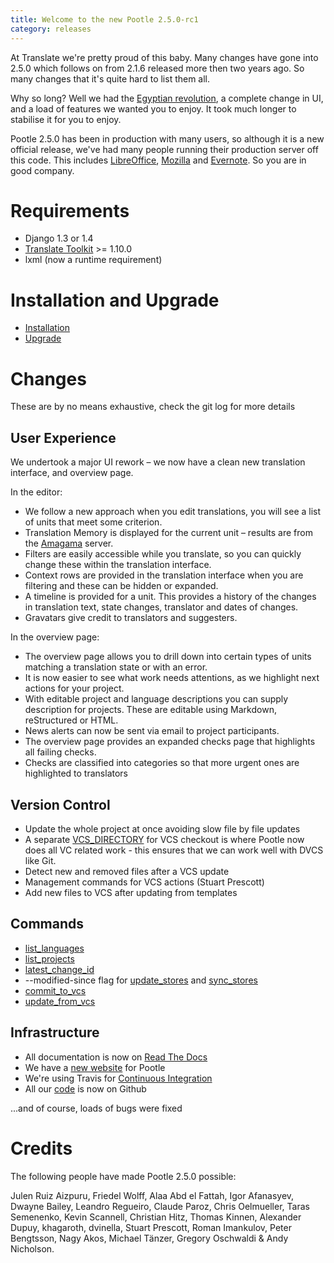 ```yaml
---
title: Welcome to the new Pootle 2.5.0-rc1
category: releases
---
```

At Translate we're pretty proud of this baby. Many changes have gone into 2.5.0
which follows on from 2.1.6 released more then two years ago. So many changes
that it's quite hard to list them all.

Why so long? Well we had the [Egyptian
revolution](https://www.google.co.uk/search?q=%23freealaa&tbm=isch), a complete
change in UI, and a load of features we wanted you to enjoy.  It took much
longer to stabilise it for you to enjoy.

Pootle 2.5.0 has been in production with many users, so although it is a new
official release, we've had many people running their production server off
this code.  This includes
[LibreOffice](https://translations.documentfoundation.org/),
[Mozilla](http://mozilla.locamotion.org/) and
[Evernote](http://translate.evernote.com/pootle/). So you are in good company.

Requirements
============
- Django 1.3 or 1.4
- [Translate Toolkit](http://toolkit.translatehouse.org/download.html) >=
  1.10.0
- lxml (now a runtime requirement)

Installation and Upgrade
========================
- [Installation](http://docs.translatehouse.org/projects/pootle/en/latest/server/installation.html)
- [Upgrade](http://docs.translatehouse.org/projects/pootle/en/latest/server/upgrading.html)

Changes
=======

These are by no means exhaustive, check the git log for more details

User Experience
---------------
We undertook a major UI rework – we now have a clean new translation interface,
and overview page.

In the editor:

- We follow a new approach when you edit translations, you will see a list of
  units that meet some criterion.
- Translation Memory is displayed for the current unit – results are from the
  [Amagama](http://amagama.translatehouse.org/) server.
- Filters are easily accessible while you translate, so you can quickly change
  these within the translation interface.
- Context rows are provided in the translation interface when you are filtering
  and these can be hidden or expanded.
- A timeline is provided for a unit. This provides a history of the changes in
  translation text, state changes, translator and dates of changes.
- Gravatars give credit to translators and suggesters.

In the overview page:

- The overview page allows you to drill down into certain types of units
  matching a translation state or with an error.
- It is now easier to see what work needs attentions, as we highlight next
  actions for your project.
- With editable project and language descriptions you can supply description
  for projects. These are editable using Markdown, reStructured or HTML.
- News alerts can now be sent via email to project participants.
- The overview page provides an expanded checks page that highlights all
  failing checks.
- Checks are classified into categories so that more urgent ones are
  highlighted to translators


Version Control
---------------
- Update the whole project at once avoiding slow file by file updates
- A separate
  [VCS_DIRECTORY](http://docs.translatehouse.org/projects/pootle/en/latest/server/settings.html#std:setting-VCS_DIRECTORY)
  for VCS checkout is where Pootle now does all VC related work - this ensures
  that we can work well with DVCS like Git.
- Detect new and removed files after a VCS update
- Management commands for VCS actions (Stuart Prescott)
- Add new files to VCS after updating from templates

Commands
--------
- [list_languages](http://docs.translatehouse.org/projects/pootle/en/latest/server/commands.html#list-languages)
- [list_projects](http://docs.translatehouse.org/projects/pootle/en/latest/server/commands.html#list-projects)
- [latest_change_id](http://docs.translatehouse.org/projects/pootle/en/latest/server/commands.html#latest-change-id)
- --modified-since flag for
  [update_stores](http://docs.translatehouse.org/projects/pootle/en/latest/server/commands.html#update-stores)
  and
  [sync_stores](http://docs.translatehouse.org/projects/pootle/en/latest/server/commands.html#sync-stores)
- [commit_to_vcs](http://docs.translatehouse.org/projects/pootle/en/latest/server/commands.html#commit-to-vcs)
- [update_from_vcs](http://docs.translatehouse.org/projects/pootle/en/latest/server/commands.html#update-from-vcs)

Infrastructure
--------------
- All documentation is now on [Read The
  Docs](http://docs.translatehouse.org/projects/pootle/en/latest/)
- We have a [new website](http://pootle.translatehouse.org/) for Pootle
- We're using Travis for [Continuous
  Integration](https://travis-ci.org/translate/pootle)
- All our [code](https://github.com/translate/pootle) is now on Github

...and of course, loads of bugs were fixed

Credits
=======
The following people have made Pootle 2.5.0 possible:

Julen Ruiz Aizpuru, Friedel Wolff, Alaa Abd el Fattah, Igor Afanasyev,
Dwayne Bailey, Leandro Regueiro, Claude Paroz, Chris Oelmueller,
Taras Semenenko, Kevin Scannell, Christian Hitz, Thomas Kinnen,
Alexander Dupuy, khagaroth, dvinella, Stuart Prescott, Roman Imankulov,
Peter Bengtsson, Nagy Akos, Michael Tänzer, Gregory Oschwaldi & Andy Nicholson.
